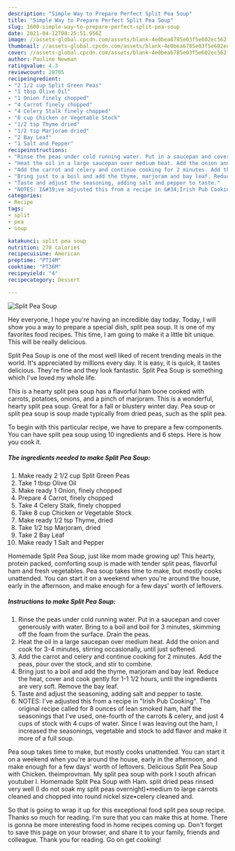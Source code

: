```yaml
---
description: "Simple Way to Prepare Perfect Split Pea Soup"
title: "Simple Way to Prepare Perfect Split Pea Soup"
slug: 1600-simple-way-to-prepare-perfect-split-pea-soup
date: 2021-04-12T08:25:51.956Z
image: //assets-global.cpcdn.com/assets/blank-4e0bea6785e03f5e602ec562f230caae08da540cada707380b4fe1bbebba43da.png
thumbnail: //assets-global.cpcdn.com/assets/blank-4e0bea6785e03f5e602ec562f230caae08da540cada707380b4fe1bbebba43da.png
cover: //assets-global.cpcdn.com/assets/blank-4e0bea6785e03f5e602ec562f230caae08da540cada707380b4fe1bbebba43da.png
author: Pauline Newman
ratingvalue: 4.3
reviewcount: 28705
recipeingredient:
- "2 1/2 cup Split Green Peas"
- "1 tbsp Olive Oil"
- "1 Onion finely chopped"
- "4 Carrot finely chopped"
- "4 Celery Stalk finely chopped"
- "8 cup Chicken or Vegetable Stock"
- "1/2 tsp Thyme dried"
- "1/2 tsp Marjoram dried"
- "2 Bay Leaf"
- "1 Salt and Pepper"
recipeinstructions:
- "Rinse the peas under cold running water. Put in a saucepan and cover generously with water. Bring to a boil and boil for 3 minutes, skimming off the foam from the surface. Drain the peas."
- "Heat the oil in a large saucepan over medium heat. Add the onion and cook for 3-4 minutes, stirring occasionally, until just softened."
- "Add the carrot and celery and continue cooking for 2 minutes. Add the peas, pour over the stock, and stir to combine."
- "Bring just to a boil and add the thyme, marjoram and bay leaf. Reduce the heat, cover and cook gently for 1-1 1/2 hours, until the ingredients are very soft. Remove the bay leaf."
- "Taste and adjust the seasoning, adding salt and pepper to taste."
- "NOTES: I&#39;ve adjusted this from a recipe in &#34;Irish Pub Cooking&#34;. The original recipe called for 8 ounces of lean smoked ham, half the seasonings that I&#39;ve used, one-fourth of the carrots &amp; celery, and just 4 cups of stock with 4 cups of water. Since I was leaving out the ham, I increased the seasonings, vegetable and stock to add flavor and make it more of a full soup."
categories:
- Recipe
tags:
- split
- pea
- soup

katakunci: split pea soup 
nutrition: 278 calories
recipecuisine: American
preptime: "PT14M"
cooktime: "PT36M"
recipeyield: "4"
recipecategory: Dessert

---
```



![Split Pea Soup](//assets-global.cpcdn.com/assets/blank-4e0bea6785e03f5e602ec562f230caae08da540cada707380b4fe1bbebba43da.png)

Hey everyone, I hope you're having an incredible day today. Today, I will show you a way to prepare a special dish, split pea soup. It is one of my favorites food recipes. This time, I am going to make it a little bit unique. This will be really delicious.

Split Pea Soup is one of the most well liked of recent trending meals in the world. It's appreciated by millions every day. It is easy, it is quick, it tastes delicious. They're fine and they look fantastic. Split Pea Soup is something which I've loved my whole life.

This is a hearty split pea soup has a flavorful ham bone cooked with carrots, potatoes, onions, and a pinch of marjoram. This is a wonderful, hearty split pea soup. Great for a fall or blustery winter day. Pea soup or split pea soup is soup made typically from dried peas, such as the split pea.


To begin with this particular recipe, we have to prepare a few components. You can have split pea soup using 10 ingredients and 6 steps. Here is how you cook it.

<!--inarticleads1-->

##### The ingredients needed to make Split Pea Soup:

1. Make ready 2 1/2 cup Split Green Peas
1. Take 1 tbsp Olive Oil
1. Make ready 1 Onion, finely chopped
1. Prepare 4 Carrot, finely chopped
1. Take 4 Celery Stalk, finely chopped
1. Take 8 cup Chicken or Vegetable Stock
1. Make ready 1/2 tsp Thyme, dried
1. Take 1/2 tsp Marjoram, dried
1. Take 2 Bay Leaf
1. Make ready 1 Salt and Pepper


Homemade Split Pea Soup, just like mom made growing up! This hearty, protein packed, comforting soup is made with tender split peas, flavorful ham and fresh vegetables. Pea soup takes time to make, but mostly cooks unattended. You can start it on a weekend when you&#39;re around the house, early in the afternoon, and make enough for a few days&#39; worth of leftovers. 

<!--inarticleads2-->

##### Instructions to make Split Pea Soup:

1. Rinse the peas under cold running water. Put in a saucepan and cover generously with water. Bring to a boil and boil for 3 minutes, skimming off the foam from the surface. Drain the peas.
1. Heat the oil in a large saucepan over medium heat. Add the onion and cook for 3-4 minutes, stirring occasionally, until just softened.
1. Add the carrot and celery and continue cooking for 2 minutes. Add the peas, pour over the stock, and stir to combine.
1. Bring just to a boil and add the thyme, marjoram and bay leaf. Reduce the heat, cover and cook gently for 1-1 1/2 hours, until the ingredients are very soft. Remove the bay leaf.
1. Taste and adjust the seasoning, adding salt and pepper to taste.
1. NOTES: I&#39;ve adjusted this from a recipe in &#34;Irish Pub Cooking&#34;. The original recipe called for 8 ounces of lean smoked ham, half the seasonings that I&#39;ve used, one-fourth of the carrots &amp; celery, and just 4 cups of stock with 4 cups of water. Since I was leaving out the ham, I increased the seasonings, vegetable and stock to add flavor and make it more of a full soup.


Pea soup takes time to make, but mostly cooks unattended. You can start it on a weekend when you&#39;re around the house, early in the afternoon, and make enough for a few days&#39; worth of leftovers. Delicious Split Pea Soup with Chicken. theimprovman. My split pea soup with pork I south african youtuber l. Homemade Split Pea Soup with Ham. split dried peas rinsed very well (I do not soak my split peas overnight)•medium to large carrots cleaned and chopped into round nickel size•celery cleaned and. 

So that is going to wrap it up for this exceptional food split pea soup recipe. Thanks so much for reading. I'm sure that you can make this at home. There is gonna be more interesting food in home recipes coming up. Don't forget to save this page on your browser, and share it to your family, friends and colleague. Thank you for reading. Go on get cooking!
